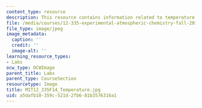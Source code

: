 ```yaml
---
content_type: resource
description: This resource contains information related to temperature.
file: /media/courses/12-335-experimental-atmospheric-chemistry-fall-2014/a5dafb10359c521d2fb681b3576316a1_MIT12_335F14_Temperature.jpg
file_type: image/jpeg
image_metadata:
  caption: ''
  credit: ''
  image-alt: ''
learning_resource_types:
- Labs
ocw_type: OCWImage
parent_title: Labs
parent_type: CourseSection
resourcetype: Image
title: MIT12_335F14_Temperature.jpg
uid: a5dafb10-359c-521d-2fb6-81b3576316a1
---
```

